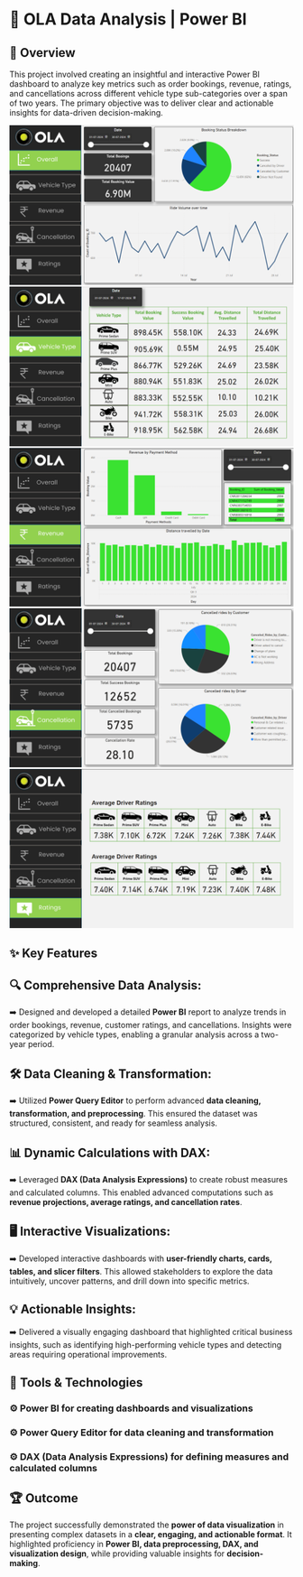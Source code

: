 # 🚗 OLA Data Analysis | Power BI

## 📄 Overview
This project involved creating an insightful and interactive Power BI dashboard to analyze key metrics such as order bookings, revenue, ratings, and cancellations across different vehicle type sub-categories over a span of two years. The primary objective was to deliver clear and actionable insights for data-driven decision-making.

![Power BI Dashboard](Images/Overview.png)
![Power BI Dashboard](Images/Vehicletype.png)
![Power BI Dashboard](Images/Revenue.png)
![Power BI Dashboard](Images/Cancellations.png)
![Power BI Dashboard](Images/Ratings.png)


## ✨ Key Features

## 🔍 Comprehensive Data Analysis: 
➡️ Designed and developed a detailed **Power BI** report to analyze trends in order bookings, revenue, customer ratings, and cancellations. Insights were categorized by vehicle types, enabling a granular analysis across a two-year period.

## 🛠️ Data Cleaning & Transformation: 
➡️ Utilized **Power Query Editor** to perform advanced **data cleaning, transformation, and preprocessing**. This ensured the dataset was structured, consistent, and ready for seamless analysis.

## 📊 Dynamic Calculations with DAX: 
➡️ Leveraged **DAX (Data Analysis Expressions)** to create robust measures and calculated columns. This enabled advanced computations such as **revenue projections, average ratings, and cancellation rates**.

## 🖥️ Interactive Visualizations: 
➡️ Developed interactive dashboards with **user-friendly charts, cards, tables, and slicer filters**. This allowed stakeholders to explore the data intuitively, uncover patterns, and drill down into specific metrics.

## 💡 Actionable Insights: 
➡️ Delivered a visually engaging dashboard that highlighted critical business insights, such as identifying high-performing vehicle types and detecting areas requiring operational improvements.

## 🔧 Tools & Technologies
### ⚙️ Power BI for creating dashboards and visualizations

### ⚙️ Power Query Editor for data cleaning and transformation

### ⚙️ DAX (Data Analysis Expressions) for defining measures and calculated columns

## 🏆 Outcome
The project successfully demonstrated the **power of data visualization** in presenting complex datasets in a **clear, engaging, and actionable format**. It highlighted proficiency in **Power BI, data preprocessing, DAX, and visualization design**, while providing valuable insights for **decision-making**.
